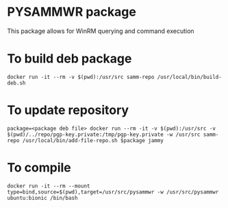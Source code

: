 # PYSAMMWR package
This package allows for WinRM querying and command execution

# To build deb package
`docker run -it --rm -v $(pwd):/usr/src samm-repo /usr/local/bin/build-deb.sh`

# To update repository
`package=<package deb file>
docker run --rm -it -v $(pwd):/usr/src -v $(pwd)/../repo/pgp-key.private:/tmp/pgp-key.private -w /usr/src samm-repo /usr/local/bin/add-file-repo.sh $package jammy`

# To compile
`docker run -it --rm --mount type=bind,source=$(pwd),target=/usr/src/pysammwr -w /usr/src/pysammwr ubuntu:bionic /bin/bash`
